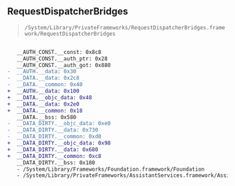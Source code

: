 ## RequestDispatcherBridges

> `/System/Library/PrivateFrameworks/RequestDispatcherBridges.framework/RequestDispatcherBridges`

```diff

   __AUTH_CONST.__const: 0x8c8
   __AUTH_CONST.__auth_ptr: 0x28
   __AUTH_CONST.__auth_got: 0x880
-  __AUTH.__data: 0x30
-  __DATA.__data: 0x2c8
-  __DATA.__common: 0x40
+  __AUTH.__data: 0x100
+  __DATA.__objc_data: 0x48
+  __DATA.__data: 0x2e0
+  __DATA.__common: 0x18
   __DATA.__bss: 0x580
-  __DATA_DIRTY.__objc_data: 0xe0
-  __DATA_DIRTY.__data: 0x730
-  __DATA_DIRTY.__common: 0xd0
+  __DATA_DIRTY.__objc_data: 0x98
+  __DATA_DIRTY.__data: 0x680
+  __DATA_DIRTY.__common: 0xc8
   __DATA_DIRTY.__bss: 0x180
   - /System/Library/Frameworks/Foundation.framework/Foundation
   - /System/Library/PrivateFrameworks/AssistantServices.framework/AssistantServices

```
